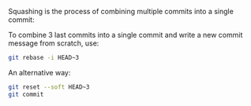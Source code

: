 
Squashing is the process of combining multiple commits into a single commit: 

To combine 3 last commits into a single commit and write a new commit message from scratch, use:

```bash
git rebase -i HEAD~3 
```

An alternative way:

```bash
git reset --soft HEAD~3
git commit
```
